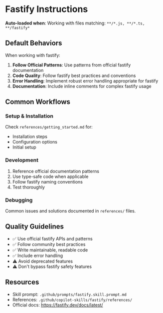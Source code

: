 # Fastify Instructions

**Auto-loaded when**: Working with files matching: `**/*.js, **/*.ts, **/fastify*`

## Default Behaviors

When working with fastify:

1. **Follow Official Patterns**: Use patterns from official fastify documentation
2. **Code Quality**: Follow fastify best practices and conventions
3. **Error Handling**: Implement robust error handling appropriate for fastify
4. **Documentation**: Include inline comments for complex fastify usage

## Common Workflows

### Setup & Installation

Check `references/getting_started.md` for:
- Installation steps
- Configuration options
- Initial setup

### Development

1. Reference official documentation patterns
2. Use type-safe code when applicable
3. Follow fastify naming conventions
4. Test thoroughly

### Debugging

Common issues and solutions documented in `references/` files.

## Quality Guidelines

- ✅ Use official fastify APIs and patterns
- ✅ Follow community best practices
- ✅ Write maintainable, readable code
- ✅ Include error handling
- ⚠️ Avoid deprecated features
- ⚠️ Don't bypass fastify safety features

## Resources

- Skill prompt: `.github/prompts/fastify.skill.prompt.md`
- References: `.github/copilot-skills/fastify/references/`
- Official docs: https://fastify.dev/docs/latest/
